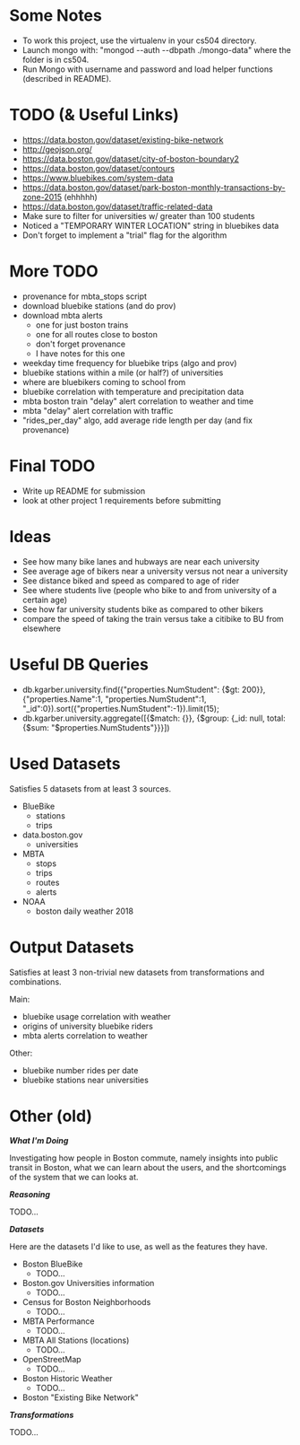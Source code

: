 
# Some Notes
* To work this project, use the virtualenv in your cs504 directory.
* Launch mongo with: "mongod --auth --dbpath ./mongo-data" where the folder is in cs504.
* Run Mongo with username and password and load helper functions (described in README).

# TODO (& Useful Links)
* https://data.boston.gov/dataset/existing-bike-network
* http://geojson.org/
* https://data.boston.gov/dataset/city-of-boston-boundary2
* https://data.boston.gov/dataset/contours
* https://www.bluebikes.com/system-data
* https://data.boston.gov/dataset/park-boston-monthly-transactions-by-zone-2015 (ehhhhh)
* https://data.boston.gov/dataset/traffic-related-data
* Make sure to filter for universities w/ greater than 100 students
* Noticed a "TEMPORARY WINTER LOCATION" string in bluebikes data
* Don't forget to implement a "trial" flag for the algorithm

# More TODO
* provenance for mbta_stops script
* download bluebike stations (and do prov)
* download mbta alerts
	* one for just boston trains
	* one for all routes close to boston
	* don't forget provenance
	* I have notes for this one
* weekday time frequency for bluebike trips (algo and prov)
* bluebike stations within a mile (or half?) of universities
* where are bluebikers coming to school from
* bluebike correlation with temperature and precipitation data
* mbta boston train "delay" alert correlation to weather and time
* mbta "delay" alert correlation with traffic
* "rides_per_day" algo, add average ride length per day (and fix provenance)

# Final TODO
* Write up README for submission
* look at other project 1 requirements before submitting

# Ideas
* See how many bike lanes and hubways are near each university
* See average age of bikers near a university versus not near a university
* See distance biked and speed as compared to age of rider
* See where students live (people who bike to and from university of a certain age)
* See how far university students bike as compared to other bikers
* compare the speed of taking the train versus take a citibike to BU from elsewhere

# Useful DB Queries
* db.kgarber.university.find({"properties.NumStudent": {$gt: 200}}, {"properties.Name":1, "properties.NumStudent":1, "\_id":0}).sort({"properties.NumStudent":-1}).limit(15);
* db.kgarber.university.aggregate([{$match: {}}, {$group: {\_id: null, total: {$sum: "$properties.NumStudents"}}}])

# Used Datasets

Satisfies 5 datasets from at least 3 sources.

* BlueBike
	* stations
	* trips
* data.boston.gov
	* universities
* MBTA
	* stops
	* trips
	* routes
	* alerts
* NOAA
	* boston daily weather 2018

# Output Datasets

Satisfies at least 3 non-trivial new datasets from transformations and combinations.

Main:
* bluebike usage correlation with weather
* origins of university bluebike riders
* mbta alerts correlation to weather

Other:
* bluebike number rides per date
* bluebike stations near universities

# Other (old)

***What I'm Doing***

Investigating how people in Boston commute, namely insights into public transit in Boston, what we can learn about the users, and the shortcomings of the system that we can looks at.

***Reasoning***

TODO...

***Datasets***

Here are the datasets I'd like to use, as well as the features they have.

* Boston BlueBike
    * TODO...
* Boston.gov Universities information
    * TODO...
* Census for Boston Neighborhoods
    * TODO...
* MBTA Performance
    * TODO...
* MBTA All Stations (locations)
	* TODO...
* OpenStreetMap
    * TODO...
* Boston Historic Weather
    * TODO...
* Boston "Existing Bike Network"

***Transformations***

TODO...
